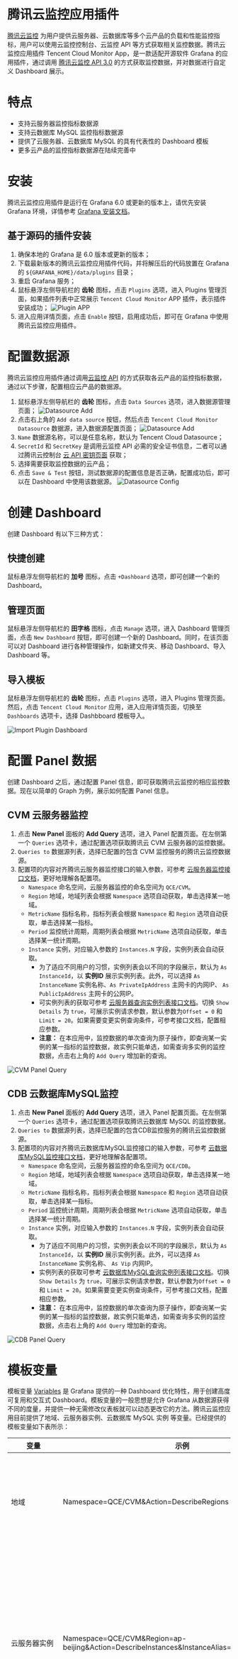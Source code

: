 # 腾讯云监控应用插件

[腾讯云监控](https://cloud.tencent.com/product/cm) 为用户提供云服务器、云数据库等多个云产品的负载和性能监控指标，用户可以使用云监控控制台、云监控 API 等方式获取相关监控数据。腾讯云监控应用插件 Tencent Cloud Monitor App，是一款适配开源软件 Grafana 的应用插件，通过调用 [腾讯云监控 API 3.0](https://cloud.tencent.com/document/product/248/30342) 的方式获取监控数据，并对数据进行自定义 Dashboard 展示。

# 特点

  - 支持云服务器监控指标数据源
  - 支持云数据库 MySQL 监控指标数据源
  - 提供了云服务器、云数据库 MySQL 的具有代表性的 Dashboard 模板
  - 更多云产品的监控指标数据源在陆续完善中


# 安装

腾讯云监控应用插件是运行在 Grafana 6.0 或更新的版本上，请优先安装 Grafana 环境，详情参考 [Grafana 安装文档](https://grafana.com/docs/project/building_from_source/)。


## 基于源码的插件安装

1. 确保本地的 Grafana 是 6.0 版本或更新的版本；  
2. 下载最新版本的腾讯云监控应用插件代码，并将解压后的代码放置在 Grafana 的 `${GRAFANA_HOME}/data/plugins` 目录；
3. 重启 Grafana 服务；
4. 鼠标悬浮左侧导航栏的 **齿轮** 图标，点击 `Plugins` 选项，进入 Plugins 管理页面，如果插件列表中正常展示 `Tencent Cloud Monitor` APP 插件，表示插件安装成功；
  ![Plugin APP](https://github.com/TencentCloud/tencentcloud-monitor-grafana-app/blob/master/src/image/plugin-app.png?raw=true)
5. 进入应用详情页面，点击 `Enable` 按钮，启用成功后，即可在 Grafana 中使用腾讯云监控应用插件。


# 配置数据源

腾讯云监控应用插件通过调用[云监控 API](https://cloud.tencent.com/document/product/248/30342) 的方式获取各云产品的监控指标数据，通过以下步骤，配置相应云产品的数据源。    
1. 鼠标悬浮左侧导航栏的 **齿轮** 图标，点击 `Data Sources` 选项，进入数据源管理页面；
  ![Datasource Add](https://github.com/TencentCloud/tencentcloud-monitor-grafana-app/blob/master/src/image/datasource-add.png?raw=true)
2. 点击右上角的 `Add data source` 按钮，然后点击 `Tencent Cloud Monitor Datasource` 数据源，进入数据源配置页面；
  ![Datasource Add](https://github.com/TencentCloud/tencentcloud-monitor-grafana-app/blob/master/src/image/datasource-choose.png?raw=true)
3. `Name` 数据源名称，可以是任意名称，默认为 Tencent Cloud Datasource；  
4. `SecretId` 和 `SecretKey` 是调用云监控 API 必需的安全证书信息，二者可以通过腾讯云控制台 [云 API 密钥页面](https://console.cloud.tencent.com/capi) 获取；
5. 选择需要获取监控数据的云产品；  
6. 点击 `Save & Test` 按钮，测试数据源的配置信息是否正确，配置成功后，即可以在 Dashboard 中使用该数据源。
  ![Datasource Config](https://github.com/TencentCloud/tencentcloud-monitor-grafana-app/blob/master/src/image/datasource-config.png?raw=true)

# 创建 Dashboard

创建 Dashboard 有以下三种方式： 

## 快捷创建

鼠标悬浮左侧导航栏的 **加号** 图标，点击 `+Dashboard` 选项，即可创建一个新的 Dashboard。

## 管理页面

鼠标悬浮左侧导航栏的 **田字格** 图标，点击 `Manage` 选项，进入 Dashboard 管理页面，点击 `New Dashboard` 按钮，即可创建一个新的 Dashboard。同时，在该页面可以对 Dashboard 进行各种管理操作，如新建文件夹、移动 Dashboard、导入 Dashboard 等。

## 导入模板

鼠标悬浮左侧导航栏的 **齿轮** 图标，点击 `Plugins` 选项，进入 Plugins 管理页面。然后，点击 `Tencent Cloud Monitor` 应用，进入应用详情页面，切换至 `Dashboards` 选项卡，选择 Dashbboard 模板导入。

![Import Plugin Dashboard](https://github.com/TencentCloud/tencentcloud-monitor-grafana-app/blob/master/src/image/plugin-dashboard.png?raw=true)


# 配置 Panel 数据
创建 Dashboard 之后，通过配置 Panel 信息，即可获取腾讯云监控的相应监控数据。现在以简单的 Graph 为例，展示如何配置 Panel 信息。

## CVM 云服务器监控

1. 点击 **New Panel** 面板的 **Add Query** 选项，进入 Panel 配置页面。在左侧第一个 `Queries` 选项卡，通过配置选项获取腾讯云 CVM 云服务器的监控数据。
2. `Queries to` 数据源列表，选择已配置的包含 CVM 监控服务的腾讯云监控数据源。
3. 配置项的内容对齐腾讯云服务器监控接口的输入参数，可参考 [云服务器监控接口文档](https://cloud.tencent.com/document/api/248/30385)，更好地理解各配置项。
   - `Namespace` 命名空间，云服务器监控的命名空间为 `QCE/CVM`。
   - `Region` 地域，地域列表会根据 `Namespace` 选项自动获取，单击选择某一地域。
   - `MetricName` 指标名称，指标列表会根据 `Namespace` 和 `Region` 选项自动获取，单击选择某一指标。
   - `Period` 监控统计周期，周期列表会根据 `MetricName` 选项自动获取，单击选择某一统计周期。
   - `Instance` 实例，对应输入参数的 `Instances.N` 字段，实例列表会自动获取。
       - 为了适应不同用户的习惯，实例列表会以不同的字段展示，默认为 `As InstanceId`，以 **实例ID** 展示实例列表。此外，可以选择 `As InstanceName` 实例名称、`As PrivateIpAddress` 主网卡的内网IP、 `As PublicIpAddress` 主网卡的公网IP。
       - 可实例列表的获取可参考 [云服务器查询实例列表接口文档](https://cloud.tencent.com/document/api/213/15728)。切换 `Show Details` 为 `true`，可展示实例请求参数，默认参数为`Offset = 0` 和 `Limit = 20`。如果需要变更实例查询条件，可参考接口文档，配置相应参数。
       - **注意：** 在本应用中，监控数据的单次查询为原子操作，即查询某一实例的某一指标的监控数据，故实例只能单选，如需查询多实例的监控数据，点击右上角的 `Add Query` 增加新的查询。  

![CVM Panel Query](https://github.com/TencentCloud/tencentcloud-monitor-grafana-app/blob/master/src/image/panel-cvm-query.png?raw=true)

## CDB 云数据库MySQL监控

1. 点击 **New Panel** 面板的 **Add Query** 选项，进入 Panel 配置页面。在左侧第一个 `Queries` 选项卡，通过配置选项获取腾讯云数据库 MySQL 的监控数据。
2. `Queries to` 数据源列表，选择已配置的包含CDB监控服务的腾讯云监控数据源。
3. 配置项的内容对齐腾讯云数据库MySQL监控接口的输入参数，可参考 [云数据库MySQL监控接口文档](https://cloud.tencent.com/document/api/248/30386)，更好地理解各配置项。
   - `Namespace` 命名空间，云服务器监控的命名空间为 `QCE/CDB`。
   - `Region` 地域，地域列表会根据 `Namespace` 选项自动获取，单击选择某一地域。
   - `MetricName` 指标名称，指标列表会根据 `Namespace` 和 `Region` 选项自动获取，单击选择某一指标。
   - `Period` 监控统计周期，周期列表会根据 `MetricName` 选项自动获取，单击选择某一统计周期。
   - `Instance` 实例，对应输入参数的 `Instances.N` 字段，实例列表会自动获取。
       - 为了适应不同用户的习惯，实例列表会以不同的字段展示，默认为 `As InstanceId`，以 **实例ID** 展示实例列表。此外，可以选择 `As InstanceName` 实例名称、 `As Vip` 内网IP。
       - 实例列表的获取可参考 [云数据库MySQL查询实例列表接口文档](https://cloud.tencent.com/document/api/236/15872)。切换 `Show Details` 为 `true`，可展示实例请求参数，默认参数为`Offset = 0` 和 `Limit = 20`。如果需要变更实例查询条件，可参考接口文档，配置相应参数。
       - **注意：** 在本应用中，监控数据的单次查询为原子操作，即查询某一实例的某一指标的监控数据，故实例只能单选，如需查询多实例的监控数据，点击右上角的 `Add Query` 增加新的查询。  

![CDB Panel Query](https://github.com/TencentCloud/tencentcloud-monitor-grafana-app/blob/master/src/image/panel-cdb-query.png?raw=true)


# 模板变量

模板变量 [Variables](https://grafana.com/docs/reference/templating/) 是 Grafana 提供的一种 Dashboard 优化特性，用于创建高度可复用和交互式 Dashboard。模板变量的一般思想是允许 Grafana 从数据源获得不同的度量，并提供一种无需修改仪表板就可以动态更改它的方法。腾讯云监控应用目前提供了地域、云服务器实例、云数据库 MySQL 实例 等变量。已经提供的模板变量如下表所示：  

变量 | 示例 | 描述 |
---- | --- | --- |
地域               |  Namespace=QCE/CVM&Action=DescribeRegions | 参考 [地域接口文档](https://cloud.tencent.com/document/api/213/15708)。`Action` 固定为 `DescribeRegions`，`Namespace` 为云产品对应的命名空间，如 `QCE/CVM` `QCE/CDB`等。地区作为变量模板，只支持单选，如设置成多选或者选中 `All`, 默认选中第一个地区值。
云服务器实例         |   Namespace=QCE/CVM&Region=ap-beijing&Action=DescribeInstances&InstanceAlias=PublicIpAddresses | 参考 [云服务器查询实例列表接口文档](https://cloud.tencent.com/document/api/213/15728)。`Namespace` 固定为`QCE/CVM`，`Action` 固定为`DescribeInstances`。`Region` 为地域参数，可以为特定的地域值，如 `ap-beijing`；也可以为变量值，如 `$region`。`InstanceAlias` 为实例的展示字段，默认为 `InstanceId`，可选值为 `InstanceName`、`PublicIpAddress`、`PrivateIpAddress`。云服务器实例作为模板变量，同时支持单选和多选。
云数据库 MySQL 实例  |  Namespace=QCE/CDB&Region=ap-beijing&Action=DescribeInstances&InstanceAlias=InstanceId | 参考 [云数据库MySQL查询实例列表接口文档](https://cloud.tencent.com/document/api/236/15872)。`Namespace` 固定为`QCE/CDB`，`Action` 固定为`DescribeInstances`。`Region` 为地域参数，可以为特定的地域值，如 `ap-beijing`；也可以为变量值，如 `$region`。`InstanceAlias` 为实例的展示字段，默认为 `InstanceId`，可选值为 `InstanceName`、`Vip`。云数据库实例作为模板变量，同时支持单选和多选。
私有网络 NateGateway 实例  |  Namespace=QCE/NAT_GATEWAY&Region=ap-beijing&Action=DescribeInstances&InstanceAlias=NatGatewayId | 参考 [私有网络Nat网关查询实例列表接口文档](https://cloud.tencent.com/document/api/215/4088)。`Namespace` 固定为`QCE/NAT_GATEWAY`，`Action` 固定为`DescribeInstances`。`Region` 为地域参数，可以为特定的地域值，如 `ap-beijing`；也可以为变量值，如 `$region`。`InstanceAlias` 为实例的展示字段，默认为 `NatGatewayId`，可选值为 `NatGatewayIdName`。Nat 网关实例作为模板变量，同时支持单选和多选。
私有网络对等连接实例  |  Namespace=QCE/PCX&Region=ap-beijing&Action=DescribeInstances&InstanceAlias=peeringConnectionId | 参考 [私有网络对等连接查询实例列表接口文档](https://cloud.tencent.com/document/api/215/2101)。`Namespace` 固定为`QCE/PCX`，`Action` 固定为`DescribeInstances`。`Region` 为地域参数，可以为特定的地域值，如 `ap-beijing`；也可以为变量值，如 `$region`。`InstanceAlias` 为实例的展示字段，默认为 `peeringConnectionId`，可选值为 `peeringConnectionName`。对等连接实例作为模板变量，同时支持单选和多选。

## 创建变量

1. 进入某一 Dashboard 页面，点击右上角的 **齿轮** 图标，进入 Dashboard 设置页面；
2. 点击左侧 **Variables** 选项，进入变量设置页面，然后点击 `+ Add variable` 按钮，进入变量编辑页面；

## 编辑变量

- `Name` 变量名，一般为英文字符串，在 Dashboard 的编辑中使用该变量名替换原特定值。
- `Label` 变量的可见标签，用于更显式地描述变量名称。例如，`Name` 设置为 "region"，`Lable` 可设置为 "地区"。
- `Type` 变量查询方式，此处只能选择 `Query` 方式，即通过向数据源发送请求获取变量的列表。
- `Data source` 要获取变量列表的数据源，选择已配置的任意腾讯云监控数据源。
- `Refresh`  更新变量的方式，定义变量数据何时被更新。
- `Query` 变量查询语句，详情参见上述表格的变量示例和描述。

变量信息填写完毕，可在页面下方预览查询得到的变量值，如果与期望值相符，点击 `Add` 按钮添加变量。添加成功后，点击右侧菜单的 `Save` 保存至 Dashboard 配置。

以云服务器单机监控 Dashboard 为例，展示如何配置级联变量：地域变量、云服务器实例变量，如下图所示。

![Variable Region Config](https://github.com/TencentCloud/tencentcloud-monitor-grafana-app/blob/master/src/image/variable-region-config.png?raw=true)

![Variable Instance Config](https://github.com/TencentCloud/tencentcloud-monitor-grafana-app/blob/master/src/image/variable-instance-config.png?raw=true)

## 应用变量
创建变量后，在 Dashboard 页面的左上角会展示变量选择框，可以切换变量值。变量有两种引用语法，`$varname` 和 `[[varname]]`。变量常用于 Panel 的查询语句中，以云服务器单机监控 Dashboard 为例，展示如何在查询中使用变量，如下图所示。此外，变量还可以应用在 Panel 标题、Text 文本面板等。

![Variable Dashboard](https://github.com/TencentCloud/tencentcloud-monitor-grafana-app/blob/master/src/image/variable-cvm-dashboard.png?raw=true)

![Variable Panel Query](https://github.com/TencentCloud/tencentcloud-monitor-grafana-app/blob/master/src/image/variable-panel-query.png?raw=true)